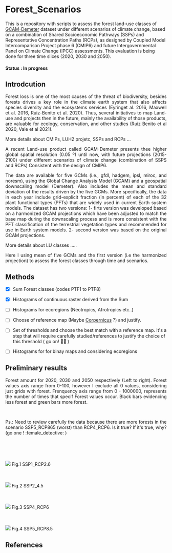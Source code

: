 # Forest_Scenarios
This is a repository with scripts to assess the forest land-use classes of [GCAM-Demeter](https://data.pnnl.gov/dataset/13192) dataset under different scenarios of climate change, based on a combination of Shared Socioeconomic Pathways (SSPs) and Representative Concentration Paths (RCPs), as designed by Coupled Model Intercomparison Project phase 6 (CMIP6) and future Intergovernmental Panel on Climate Change (IPCC) assessments. This evaluation is being done for three time slices (2020, 2030 and 2050).

#### Status : In progress

## Introdcution
<p align="justify">Forest loss is one of the most causes of the threat of biodiversity, besides forests drives a key role in the climate earth system that also affects species diversity and the ecosystems services (Eyringet al. 2016, Maxwell et al. 2016, Ruiz-Benito et al. 2020). Thus, several initiatives to map Land-use and projects then in the future, mainly the availability of those products, are valuable for ecology, conservation, and other studies  (Ruiz Benito et al 2020, Vale et al 2021).</p>

More details about CMIPs, LUH2 projetc, SSPs and RCPs ...


<p align="justify">A recent Land-use product called GCAM-Demeter presents thee higher global spatial resolution (0.05 º) until now, with future projections (2015-2100) under different scenarios of climate change (combination of SSPS and RCPs) Consistent with the design of CMIP6.</p>

<p align="justify">The data are available for five GCMs (i.e., gfdl, hadgem, ipsl, miroc, and noresm), using the Global Change Analysis Model (GCAM) and a geospatial downscaling model (Demeter). Also includes the mean and standard deviation of the results driven by the five GCMs. More specifically, the data in each year include grid-explicit fraction (in percent) of each of the 32 plant functional types (PFTs) that are widely used in current Earth system models. The dataset has two versions: 1- firts version was developed based on a harmonized GCAM projections which have been adjusted to match the base map during the downscaling process and is more consistent with the PFT classification of the terrestrial vegetation types and recommended for use in Earth system models. 2- second version was based on the original GCAM projections.</p>
More details about LU classes .....

<p align="justify">Here I using mean of five GCMs and the first version (i.e the harmonized projection)  to assess the forest classes through time and scenarios. </p>


## Methods

- [x] Sum Forest classes (codes PTF1 to PTF8)
- [x] Histograms of continuous raster derived from the Sum
- [ ] Histograms for ecoregions (Neotropics, Afrotropics etc..)
- [ ] Choose of reference map (Maybe [Corpernicus](https://land.copernicus.eu/global/products/lc) ?) and justify.
- [ ] Set of thresholds and choose the best match with a reference map. It's a step that will require carefully studied/references to justify the choice of this threshold ( go on! :female_detective:	)
- [ ] Histograms for for binay maps and considering ecoregions


## Preliminary results 
<p align="justify">Forest amount for 2020, 2030 and 2050 respectively (Left to right). Forest values axis range from 0-100, however I exclude all 0 values, considering just grids with forest. Frenquency axis range from 0 - 1000000, represents the number of times that specif Forest values occur. Black bars evidencing less forest and green bars more forest.</p>
<br /> 
<p align="justify">Ps.: Need to review carefully the data because there are more forests in the scenario SSP5_RCP865 (worst) than RCP4_RCP6. Is it true? If it's true, why?    (go one ! :female_detective: )</p>
<br /> 
<br /> 
<br /> 



![](https://i.imgur.com/3Rg8B5n.png)
Fig.1 SSP1_RCP2.6
<br /> 
<br /> 
<br /> 

![](https://i.imgur.com/VodtnoE.png)
Fig.2 SSP2_4.5
<br /> 
<br /> 
<br /> 

![](https://i.imgur.com/XLdR95v.png)
Fig.3 SSP4_RCP6
<br /> 
<br /> 
<br /> 

![](https://i.imgur.com/2YOjzuK.png)
Fig.4 SSP5_RCP8.5
## References





